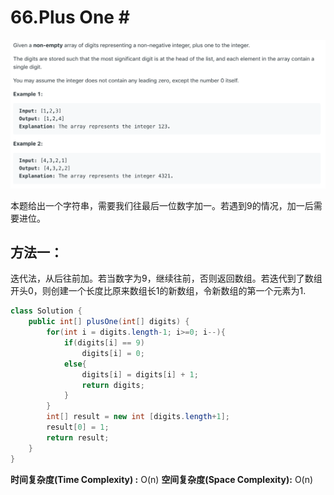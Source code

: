 # 66.Plus One \#

![](.gitbook/assets/ying-mu-kuai-zhao-20190806-shang-wu-11.33.21.png)

本题给出一个字符串，需要我们往最后一位数字加一。若遇到9的情况，加一后需要进位。

## 方法一：

迭代法，从后往前加。若当数字为9，继续往前，否则返回数组。若迭代到了数组开头0，则创建一个长度比原来数组长1的新数组，令新数组的第一个元素为1.

```java
class Solution {
    public int[] plusOne(int[] digits) {
        for(int i = digits.length-1; i>=0; i--){
            if(digits[i] == 9)
                digits[i] = 0;
            else{
                digits[i] = digits[i] + 1;
                return digits;
            }
        }
        int[] result = new int [digits.length+1];
        result[0] = 1;
        return result;
    }
}
```

**时间复杂度\(Time Complexity\) :** O\(n\)          **空间复杂度\(Space Complexity\):** O\(n\)

